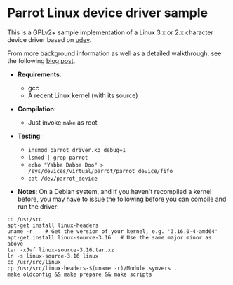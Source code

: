Parrot Linux device driver sample
=================================

This is a GPLv2+ sample implementation of a Linux 3.x or 2.x character
device driver based on [udev](https://en.wikipedia.org/wiki/Udev).

From more background information as well as a detailed walkthrough, 
see the following [blog post](http://pete.akeo.ie/2011/08/writing-linux-device-driver-for-kernels.html).

* __Requirements__:
  * gcc
  * A recent Linux kernel (with its source)

* __Compilation__:
  * Just invoke `make` as root

* __Testing__:
  * `insmod parrot_driver.ko debug=1`
  * `lsmod | grep parrot`
  * `echo "Yabba Dabba Doo" > /sys/devices/virtual/parrot/parrot_device/fifo`
  * `cat /dev/parrot_device`

* __Notes__:
On a Debian system, and if you haven't recompiled a kernel before, you may
have to issue the following before you can compile and run the driver:
```
cd /usr/src
apt-get install linux-headers
uname -r	# Get the version of your kernel, e.g. '3.16.0-4-amd64'
apt-get install linux-source-3.16	# Use the same major.minor as above
tar -xJvf linux-source-3.16.tar.xz
ln -s linux-source-3.16 linux
cd /usr/src/linux
cp /usr/src/linux-headers-$(uname -r)/Module.symvers .
make oldconfig && make prepare && make scripts
```

